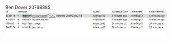 Ben Dover 20768385
![alt text](https://github.com/AllenHU42/comp3111-lab1/blob/master/respo.jpg?raw=true)